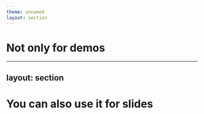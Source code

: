 ```yaml
---
theme: unnamed
layout: section
---
```


# Not only for demos

---
layout: section
---

# You can also use it for slides